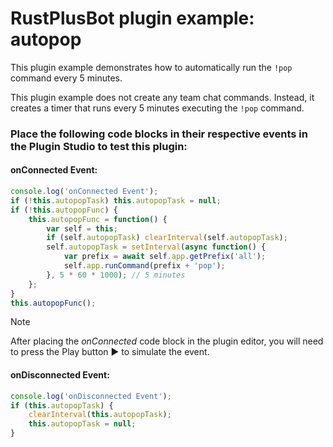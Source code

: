 # **RustPlusBot** plugin example: autopop

This plugin example demonstrates how to automatically run the `!pop` command every 5 minutes.

This plugin example does not create any team chat commands. Instead, it creates a timer that runs every 5 minutes executing the `!pop` command.

### Place the following code blocks in their respective events in the Plugin Studio to test this plugin:

#### onConnected Event:

```js
console.log('onConnected Event');
if (!this.autopopTask) this.autopopTask = null;
if (!this.autopopFunc) {
    this.autopopFunc = function() {
        var self = this;
        if (self.autopopTask) clearInterval(self.autopopTask);
        self.autopopTask = setInterval(async function() {
            var prefix = await self.app.getPrefix('all');
            self.app.runCommand(prefix + 'pop');
        }, 5 * 60 * 1000); // 5 minutes
    };
}
this.autopopFunc();
```

> [!NOTE]
> After placing the *onConnected* code block in the plugin editor, you will need to press the Play button :arrow_forward: to simulate the event.

#### onDisconnected Event:

```js
console.log('onDisconnected Event');
if (this.autopopTask) {
    clearInterval(this.autopopTask);
    this.autopopTask = null;
}
```

